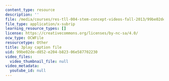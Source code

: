 ```yaml
---
content_type: resource
description: ''
file: /media/courses/res-tll-004-stem-concept-videos-fall-2013/99be02ded852e204b82306e587702230_Of68ZXH35o0.srt
file_type: application/x-subrip
learning_resource_types: []
license: https://creativecommons.org/licenses/by-nc-sa/4.0/
ocw_type: OCWFile
resourcetype: Other
title: 3play caption file
uid: 99be02de-d852-e204-b823-06e587702230
video_files:
  video_thumbnail_file: null
video_metadata:
  youtube_id: null
---
```

